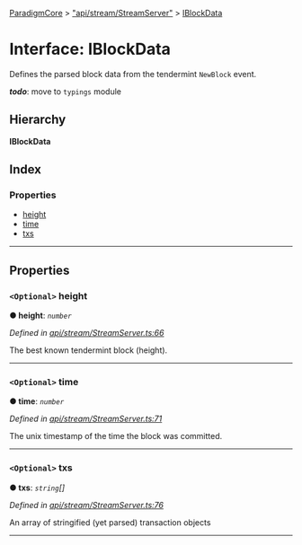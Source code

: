 [ParadigmCore](../README.md) > ["api/stream/StreamServer"](../modules/_api_stream_streamserver_.md) > [IBlockData](../interfaces/_api_stream_streamserver_.iblockdata.md)

# Interface: IBlockData

Defines the parsed block data from the tendermint `NewBlock` event.

*__todo__*: move to `typings` module

## Hierarchy

**IBlockData**

## Index

### Properties

* [height](_api_stream_streamserver_.iblockdata.md#height)
* [time](_api_stream_streamserver_.iblockdata.md#time)
* [txs](_api_stream_streamserver_.iblockdata.md#txs)

---

## Properties

<a id="height"></a>

### `<Optional>` height

**● height**: *`number`*

*Defined in [api/stream/StreamServer.ts:66](https://github.com/paradigmfoundation/paradigmcore/blob/7bb994c/src/api/stream/StreamServer.ts#L66)*

The best known tendermint block (height).

___
<a id="time"></a>

### `<Optional>` time

**● time**: *`number`*

*Defined in [api/stream/StreamServer.ts:71](https://github.com/paradigmfoundation/paradigmcore/blob/7bb994c/src/api/stream/StreamServer.ts#L71)*

The unix timestamp of the time the block was committed.

___
<a id="txs"></a>

### `<Optional>` txs

**● txs**: *`string`[]*

*Defined in [api/stream/StreamServer.ts:76](https://github.com/paradigmfoundation/paradigmcore/blob/7bb994c/src/api/stream/StreamServer.ts#L76)*

An array of stringified (yet parsed) transaction objects

___

